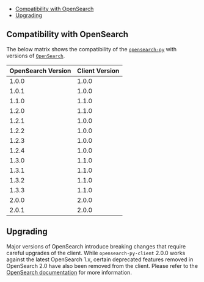 - [Compatibility with OpenSearch](#compatibility-with-opensearch)
- [Upgrading](#upgrading)

## Compatibility with OpenSearch

The below matrix shows the compatibility of the [`opensearch-py`](https://pypi.org/project/opensearch-py/) with versions of [`OpenSearch`](https://opensearch.org/downloads.html#opensearch).

| OpenSearch Version | Client Version |
| --- | --- |
| 1.0.0 | 1.0.0 |
| 1.0.1 | 1.0.0 |
| 1.1.0 | 1.1.0 |
| 1.2.0 | 1.1.0 |
| 1.2.1 | 1.0.0 |
| 1.2.2 | 1.0.0 |
| 1.2.3 | 1.0.0 |
| 1.2.4 | 1.0.0 |
| 1.3.0 | 1.1.0 |
| 1.3.1 | 1.1.0 |
| 1.3.2 | 1.1.0 |
| 1.3.3 | 1.1.0 |
| 2.0.0 | 2.0.0 |
| 2.0.1 | 2.0.0 |

## Upgrading

Major versions of OpenSearch introduce breaking changes that require careful upgrades of the client. While `opensearch-py-client` 2.0.0 works against the latest OpenSearch 1.x, certain deprecated features removed in OpenSearch 2.0 have also been removed from the client. Please refer to the [OpenSearch documentation](https://opensearch.org/docs/latest/clients/index/) for more information.